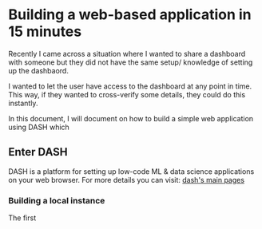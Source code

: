 # Building a web-based application in 15 minutes 

Recently I came across a situation where I wanted to share a dashboard with 
someone but they did not have the same setup/ knowledge of setting up the
dashbaord. 

I wanted to let the user have access to the dashboard at any point in time. 
This way, if they wanted to cross-verify some details, they could do this 
instantly. 

In this document, I will document on how to build a simple web application
using DASH which 

## Enter DASH

DASH is a platform for setting up low-code ML & data science applications 
on your web browser. For more details you can visit: [dash's main pages](https://dash.plotly.com/introduction)



### Building a local instance 

The first 
